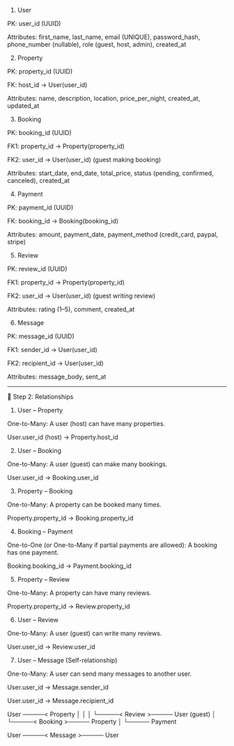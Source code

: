 1. User

PK: user_id (UUID)

Attributes: first_name, last_name, email (UNIQUE), password_hash, phone_number (nullable), role (guest, host, admin), created_at


2. Property

PK: property_id (UUID)

FK: host_id → User(user_id)

Attributes: name, description, location, price_per_night, created_at, updated_at


3. Booking

PK: booking_id (UUID)

FK1: property_id → Property(property_id)

FK2: user_id → User(user_id) (guest making booking)

Attributes: start_date, end_date, total_price, status (pending, confirmed, canceled), created_at


4. Payment

PK: payment_id (UUID)

FK: booking_id → Booking(booking_id)

Attributes: amount, payment_date, payment_method (credit_card, paypal, stripe)


5. Review

PK: review_id (UUID)

FK1: property_id → Property(property_id)

FK2: user_id → User(user_id) (guest writing review)

Attributes: rating (1–5), comment, created_at


6. Message

PK: message_id (UUID)

FK1: sender_id → User(user_id)

FK2: recipient_id → User(user_id)

Attributes: message_body, sent_at



---

🔹 Step 2: Relationships

1. User – Property

One-to-Many: A user (host) can have many properties.

User.user_id (host) → Property.host_id



2. User – Booking

One-to-Many: A user (guest) can make many bookings.

User.user_id → Booking.user_id



3. Property – Booking

One-to-Many: A property can be booked many times.

Property.property_id → Booking.property_id



4. Booking – Payment

One-to-One (or One-to-Many if partial payments are allowed): A booking has one payment.

Booking.booking_id → Payment.booking_id



5. Property – Review

One-to-Many: A property can have many reviews.

Property.property_id → Review.property_id



6. User – Review

One-to-Many: A user (guest) can write many reviews.

User.user_id → Review.user_id



7. User – Message (Self-relationship)

One-to-Many: A user can send many messages to another user.

User.user_id → Message.sender_id

User.user_id → Message.recipient_id



User ─────< Property
   │            │
   │            └─────< Review >───── User (guest)
   │
   └─────< Booking >───── Property
             │
             └───── Payment

User ─────< Message >───── User
